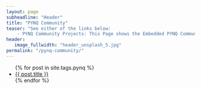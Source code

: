 ```yaml
---
layout: page
subheadline: "Header"
title: "PYNQ Community"
teaser: "See either of the links below:
    - PYNQ Community Projects: This Page shows the Embedded PYNQ Community Projects with tutorials on how to do them yourself!"
header:
   image_fullwidth: "header_unsplash_5.jpg"
permalink: "/pynq-community/"
---
```

<ul>
    {% for post in site.tags.pynq %}
    <li><a href="{{ site.url }}{{ site.baseurl }}{{ post.url }}">{{ post.title }}</a></li>
    {% endfor %}
</ul>